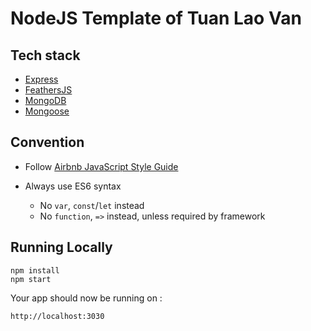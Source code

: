 # NodeJS Template of Tuan Lao Van

## Tech stack

- [Express](https://expressjs.com/)
- [FeathersJS](https://docs.feathersjs.com/guides/)
- [MongoDB](https://docs.mongodb.com/manual/)
- [Mongoose](https://mongoosejs.com/)

## Convention

- Follow [Airbnb JavaScript Style Guide](https://github.com/airbnb/javascript)
- Always use ES6 syntax

  - No `var`, `const`/`let` instead
  - No `function`, `=>` instead, unless required by framework

## Running Locally

```
npm install
npm start
```

Your app should now be running on :

```
http://localhost:3030
```
